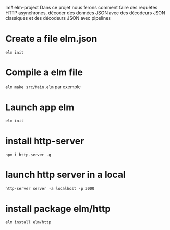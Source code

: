 lm# elm-project
Dans ce projet nous ferons comment faire des requêtes HTTP asynchrones, décoder des données JSON avec des décodeurs JSON classiques et des décodeurs JSON avec pipelines

# Create a file elm.json
```elm init```

# Compile a elm file
```elm make src/Main.elm``` par exemple

# Launch app elm
```elm init```

# install http-server
```npm i http-server -g``` 

# launch http server in a local
```http-server server -a localhost -p 3000```

# install package elm/http
```elm install elm/http```
